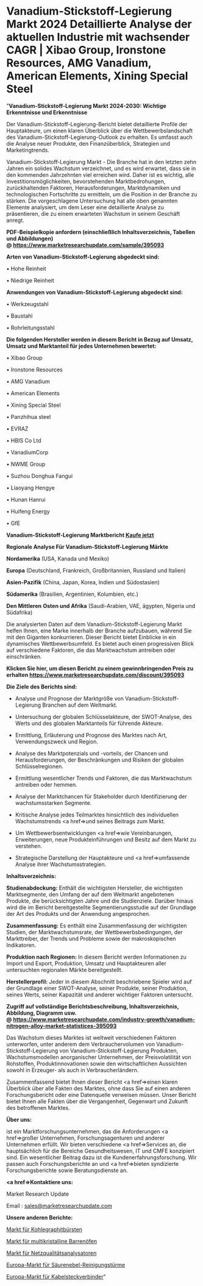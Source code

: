 # Vanadium-Stickstoff-Legierung Markt 2024 Detaillierte Analyse der aktuellen Industrie mit wachsender CAGR | Xibao Group, Ironstone Resources, AMG Vanadium, American Elements, Xining Special Steel

"<strong>Vanadium-Stickstoff-Legierung Markt 2024-2030: Wichtige Erkenntnisse und Erkenntnisse</strong>

Der Vanadium-Stickstoff-Legierung-Bericht bietet detaillierte Profile der Hauptakteure, um einen klaren Überblick über die Wettbewerbslandschaft des Vanadium-Stickstoff-Legierung-Outlook zu erhalten. Es umfasst auch die Analyse neuer Produkte, den Finanzüberblick, Strategien und Marketingtrends.

Vanadium-Stickstoff-Legierung Markt - Die Branche hat in den letzten zehn Jahren ein solides Wachstum verzeichnet, und es wird erwartet, dass sie in den kommenden Jahrzehnten viel erreichen wird. Daher ist es wichtig, alle Investitionsmöglichkeiten, bevorstehenden Marktbedrohungen, zurückhaltenden Faktoren, Herausforderungen, Marktdynamiken und technologischen Fortschritte zu ermitteln, um die Position in der Branche zu stärken. Die vorgeschlagene Untersuchung hat alle oben genannten Elemente analysiert, um dem Leser eine detaillierte Analyse zu präsentieren, die zu einem erwarteten Wachstum in seinem Geschäft anregt.

<strong><b>PDF-Beispielkopie anfordern (einschließlich Inhaltsverzeichnis, Tabellen und Abbildungen) @ </b></strong><strong><a href=https://www.marketresearchupdate.com/sample/395093><strong>https://www.marketresearchupdate.com/sample/395093</u></a></strong></strong>

<strong>Arten von Vanadium-Stickstoff-Legierung abgedeckt sind:</strong>

• Hohe Reinheit

• Niedrige Reinheit

<strong>Anwendungen von Vanadium-Stickstoff-Legierung abgedeckt sind:</strong>

• Werkzeugstahl

• Baustahl

• Rohrleitungsstahl

<strong>Die folgenden Hersteller werden in diesem Bericht in Bezug auf Umsatz, Umsatz und Marktanteil für jedes Unternehmen bewertet:</strong>

• Xibao Group

• Ironstone Resources

• AMG Vanadium

• American Elements

• Xining Special Steel

• Panzhihua steel

• EVRAZ

• HBIS Co Ltd

• VanadiumCorp

• NWME Group

• Suzhou Donghua Fangui

• Liaoyang Hengye

• Hunan Hanrui

• Huifeng Energy

• GfE

<strong>Vanadium-Stickstoff-Legierung Marktbericht <a href=https://www.marketresearchupdate.com/buynow/395093>Kaufe jetzt</a></strong>

<strong>Regionale Analyse Für Vanadium-Stickstoff-Legierung Märkte</strong>

<strong>Nordamerika</strong> (USA, Kanada und Mexiko)

<strong>Europa</strong> (Deutschland, Frankreich, Großbritannien, Russland und Italien)

<strong>Asien-Pazifik</strong> (China, Japan, Korea, Indien und Südostasien)

<strong>Südamerika</strong> (Brasilien, Argentinien, Kolumbien, etc.)

<strong>Den Mittleren</strong> <strong>Osten und Afrika</strong> (Saudi-Arabien, VAE, ägypten, Nigeria und Südafrika)

Die analysierten Daten auf dem Vanadium-Stickstoff-Legierung Markt helfen Ihnen, eine Marke innerhalb der Branche aufzubauen, während Sie mit den Giganten konkurrieren. Dieser Bericht bietet Einblicke in ein dynamisches Wettbewerbsumfeld. Es bietet auch einen progressiven Blick auf verschiedene Faktoren, die das Marktwachstum antreiben oder einschränken.

<strong>Klicken Sie hier, um diesen Bericht zu einem gewinnbringenden Preis zu erhalten
</strong><strong><a href=https://www.marketresearchupdate.com/discount/395093>https://www.marketresearchupdate.com/discount/395093</b></u></strong></a>

<strong>Die Ziele des Berichts sind:</strong>

- Analyse und Prognose der Marktgröße von Vanadium-Stickstoff-Legierung Branchen auf dem Weltmarkt.

- Untersuchung der globalen Schlüsselakteure, der SWOT-Analyse, des Werts und des globalen Marktanteils für führende Akteure.

- Ermittlung, Erläuterung und Prognose des Marktes nach Art, Verwendungszweck und Region.

- Analyse des Marktpotenzials und -vorteils, der Chancen und Herausforderungen, der Beschränkungen und Risiken der globalen Schlüsselregionen.

- Ermittlung wesentlicher Trends und Faktoren, die das Marktwachstum antreiben oder hemmen.

- Analyse der Marktchancen für Stakeholder durch Identifizierung der wachstumsstarken Segmente.

- Kritische Analyse jedes Teilmarktes hinsichtlich des individuellen Wachstumstrends <a href=>und</a> seines Beitrags zum Markt.

- Um Wettbewerbsentwicklungen <a href=>wie</a> Vereinbarungen, Erweiterungen, neue Produkteinführungen und Besitz auf dem Markt zu verstehen.

- Strategische Darstellung der Hauptakteure und <a href=>umfas</a>sende Analyse ihrer Wachstumsstrategien.

<strong>Inhaltsverzeichnis:</strong>

<strong>Studienabdeckung:</strong> Enthält die wichtigsten Hersteller, die wichtigsten Marktsegmente, den Umfang der auf dem Weltmarkt angebotenen Produkte, die berücksichtigten Jahre und die Studienziele. Darüber hinaus wird die im Bericht bereitgestellte Segmentierungsstudie auf der Grundlage der Art des Produkts und der Anwendung angesprochen.

<strong>Zusammenfassung:</strong> Es enthält eine Zusammenfassung der wichtigsten Studien, der Marktwachstumsrate, der Wettbewerbsbedingungen, der Markttreiber, der Trends und Probleme sowie der makroskopischen Indikatoren.

<strong>Produktion nach Regionen:</strong> In diesem Bericht werden Informationen zu Import und Export, Produktion, Umsatz und Hauptakteuren aller untersuchten regionalen Märkte bereitgestellt.

<strong>Herstellerprofil:</strong> Jeder in diesem Abschnitt beschriebene Spieler wird auf der Grundlage einer SWOT-Analyse, seiner Produkte, seiner Produktion, seines Werts, seiner Kapazität und anderer wichtiger Faktoren untersucht.

<strong><b>Zugriff auf vollständige Berichtsbeschreibung, Inhaltsverzeichnis, Abbildung, Diagramm usw. @ </b></strong><strong><a href=https://www.marketresearchupdate.com/industry-growth/vanadium-nitrogen-alloy-market-statistices-395093>https://www.marketresearchupdate.com/industry-growth/vanadium-nitrogen-alloy-market-statistices-395093</a></strong>

Das Wachstum dieses Marktes ist weltweit verschiedenen Faktoren unterworfen, unter anderem dem Verbrauchervolumen von Vanadium-Stickstoff-Legierung von Vanadium-Stickstoff-Legierung Produkten, Wachstumsmodellen anorganischer Unternehmen, der Preisvolatilität von Rohstoffen, Produktinnovationen sowie den wirtschaftlichen Aussichten sowohl in Erzeuger- als auch in Verbraucherländern.

Zusammenfassend bietet Ihnen dieser Bericht <a href=>einen</a> klaren Überblick über alle Fakten des Marktes, ohne dass Sie auf einen anderen Forschungsbericht oder eine Datenquelle verweisen müssen. Unser Bericht bietet Ihnen alle Fakten über die Vergangenheit, Gegenwart und Zukunft des betroffenen Marktes.

<strong>Über uns:</strong>

 ist ein Marktforschungsunternehmen, das die Anforderungen <a href=>großer</a> Unternehmen, Forschungsagenturen und anderer Unternehmen erfüllt. Wir bieten verschiedene <a href=>Services</a> an, die hauptsächlich für die Bereiche Gesundheitswesen, IT und CMFE konzipiert sind. Ein wesentlicher Beitrag dazu ist die Kundenerfahrungsforschung. Wir passen auch Forschungsberichte an und <a href=>bieten</a> syndizierte Forschungsberichte sowie Beratungsdienste an.

<strong><a href=>Kontaktiere uns:</a></strong>

Market Research Update

Email : sales@marketresearchupdate.com

<strong>Unsere anderen Berichte:</strong>

<a href=https://www.linkedin.com/pulse/carbon-graphite-brush-market-expected-witness-high-demand>Markt für Kohlegraphitbürsten</a>

<a href=https://www.linkedin.com/pulse/multi-crystalline-ingot-furnace-market-size-historical>Markt für multikristalline Barrenöfen</a>

<a href=https://www.linkedin.com/pulse/power-quality-analyzer-market-size-emerging>Markt für Netzqualitätsanalysatoren</a>

<a href=https://www.linkedin.com/pulse/europe-acid-mist-purification-tower-market-2023-comprehensive>Europa-Markt für Säurenebel-Reinigungstürme</a>

<a href=https://www.linkedin.com/pulse/europe-cable-connector-market-2023-size-share>Europa-Markt für Kabelsteckverbinder</a>"
